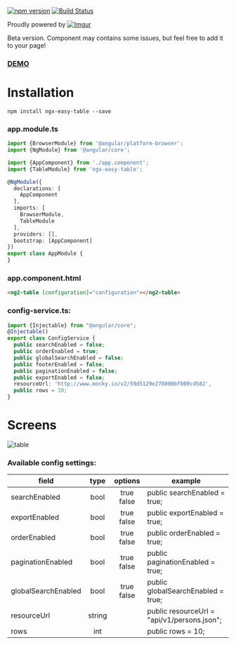 [![npm version](https://badge.fury.io/js/ngx-easy-table.svg)](https://badge.fury.io/js/ngx-easy-table)
[![Build Status](https://travis-ci.org/ssuperczynski/ngx-easy-table.svg?branch=master)](https://travis-ci.org/ssuperczynski/ngx-easy-table)

Proudly powered by [![Imgur](http://i.imgur.com/qbbb6ah.png)](http://espeo.eu/)

Beta version. Component may contains some issues, but feel free to add it to your page!

<h3><a href="http://angular2-table.espeo.pl/" target="_blank">DEMO</a></h3>

# Installation

`npm install ngx-easy-table --save`

### app.module.ts

```typescript
import {BrowserModule} from '@angular/platform-browser';
import {NgModule} from '@angular/core';

import {AppComponent} from './app.component';
import {TableModule} from 'ngx-easy-table';

@NgModule({
  declarations: [
    AppComponent
  ],
  imports: [
    BrowserModule,
    TableModule
  ],
  providers: [],
  bootstrap: [AppComponent]
})
export class AppModule {
}

```

### app.component.html

```html
<ng2-table [configuration]="configuration"></ng2-table>
```

### config-service.ts:

```typescript
import {Injectable} from "@angular/core";
@Injectable()
export class ConfigService {
  public searchEnabled = false;
  public orderEnabled = true;
  public globalSearchEnabled = false;
  public footerEnabled = false;
  public paginationEnabled = false;
  public exportEnabled = false;
  resourceUrl: 'http://www.mocky.io/v2/59d5129e270000bf009cd582',
  public rows = 10;
}
```

# Screens

![table](http://i.imgur.com/yqlYtVR.png "table")

### Available config settings:

| field               |      type      |  options   | example                                     |
|---------------------|:--------------:|:----------:|---------------------------------------------|
| searchEnabled       | bool           | true false | public searchEnabled = true;                |
| exportEnabled       | bool           | true false | public exportEnabled = true;                |
| orderEnabled        | bool           | true false | public orderEnabled = true;                 |
| paginationEnabled   | bool           | true false | public paginationEnabled = true;            |
| globalSearchEnabled | bool           | true false | public globalSearchEnabled = true;          |
| resourceUrl         | string         |            | public resourceUrl = "api/v1/persons.json"; |
| rows                | int            |            | public rows = 10;                           |
